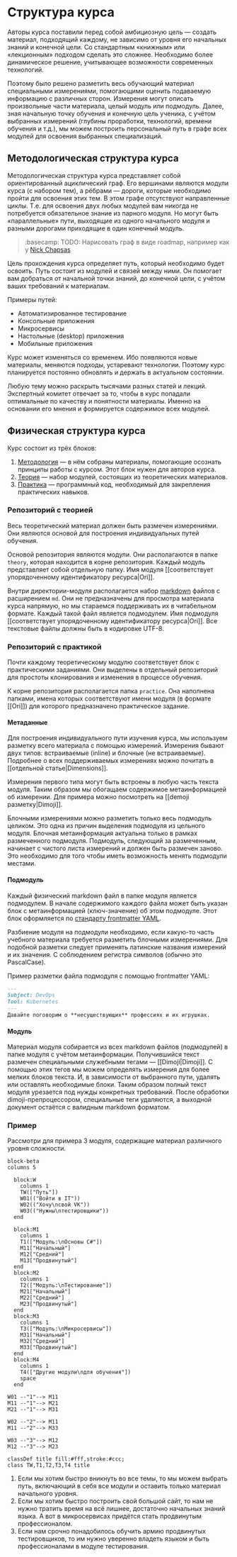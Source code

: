 # Структура курса

Авторы курса поставили перед собой амбициозную цель — создать материал, подходящий каждому, не зависимо от уровня его начальных знаний и конечной цели. Со стандартным «книжным» или «лекционным» подходом сделать это сложнее. Необходимо более динамическое решение, учитывающее возможности современных технологий.

Поэтому было решено разметить весь обучающий материал специальными измерениями, помогающими оценить подаваемую информацию с различных сторон. Измерения могут описать произвольные части материала, целый модуль или подмодуль. Далее, зная начальную точку обучения и конечную цель ученика, с учётом выбранных измерений (глубины проработки, технологий, времени обучения и т.д.), мы можем построить персональный путь в графе всех модулей для освоения выбранных специализаций.

## Методологическая структура курса

Методологическая структура курса представляет собой ориентированный ациклический граф. Его вершинами являются модули курса (с набором тем), а рёбрами — дороги, которые необходимо пройти для освоения этих тем. В этом графе отсутствуют направленные циклы. Т.е. для освоения двух любых модулей вам никогда не потребуется обязательное знание из парного модуля. Но могут быть «параллельные» пути, выходящие из одного начального модуля и разными дорогами приходящие в один конечный модуль.

> :basecamp: TODO: Нарисовать граф в виде roadmap, например как у [Nick Chapsas](https://www.youtube.com/watch?v=1oeMTz7LwrU)

Цель прохождения курса определяет путь, который необходимо будет освоить. Путь состоит из модулей и связей между ними. Он помогает вам добраться от начальной точки знаний, до конечной цели, с учётом ваших требований к материалам.

Примеры путей:
- Автоматизированное тестирование
- Консольные приложения
- Микросервисы
- Настольные (desktop) приложения
- Мобильные приложения

Курс может изменяться со временем. Ибо появляются новые материалы, меняются подходы, устаревают технологии. Поэтому курс планируется постоянно обновлять и держать в актуальном состоянии.

Любую тему можно раскрыть тысячами разных статей и лекций. Экспертный комитет отвечает за то, чтобы в курс попадали оптимальные по качеству и понятности материалы. Именно на основании его мнения и формируется содержимое всех модулей.

## Физическая структура курса

Курс состоит из трёх блоков:

1. [Методология](https://github.com/EduWebDotNet/methodology/wiki) — в нём собраны материалы, помогающие осознать принципы работы с курсом. Этот блок нужен для авторов курса.
2. [Теория](https://edudotnet.gitbook.io/edu-dot-net) — набор модулей, состоящих из теоретических материалов.
3. [Практика](https://github.com/EduWebDotNet/hands-on-personal) — программный код, необходимый для закрепления практических навыков.

### Репозиторий с теорией

Весь теоретический материал должен быть размечен измерениями. Они являются основой для построения индивидуальных путей обучения.

Основой репозитория являются модули. Они располагаются в папке `theory`, которая находится в корне репозитория. Каждый модуль представляет собой отдельную папку. Имя модуля [[соответствует упорядоченному идентификатору ресурса|Ori]].

Внутри директории-модуля располагается набор [markdown](https://ru.wikipedia.org/wiki/Markdown) файлов с расширением `md`. Они не предназначены для просмотра материала курса напрямую, но мы стараемся поддерживать их в читабельном формате. Каждый такой файл является подмодулем. Имя подмодуля [[соответствует упорядоченному идентификатору ресурса|Ori]]. Все текстовые файлы должны быть в кодировке UTF-8.

### Репозиторий с практикой

Почти каждому теоретическому модулю соответствует блок с практическими заданиями. Они выделены в отдельный репозиторий для простоты клонирования и изменения в процессе обучения.

К корне репозитория располагается папка `practice`. Она наполнена папками, имена которых соответствуют имени модуля (в формате [[Ori]]) для которого предназначено практическое задание.

#### Метаданные

Для построения индивидуального пути изучения курса, мы используем разметку всего материала с помощью измерений. Измерения бывают двух типов: встраиваемые (inline) и блочные (не встраиваемые). Подробнее о всех поддерживаемых измерениях можно почитать в [[отдельной статье|Dimensions]].

Измерения первого типа могут быть встроены в любую часть текста модуля. Таким образом мы обогащаем содержимое метаинформацией об измерении. Для примера можно посмотреть на [[demoji разметку|Dimoji]].

Блочными измерениями можно разметить только весь подмодуль целиком. Это одна из причин выделения подмодуля из цельного модуля. Блочная метаинформация актуальна только в рамках размеченного подмодуля. Подмодуль, следующий за размеченным, начинает с чистого листа измерений и должен быть размечен заново. Это необходимо для того чтобы иметь возможность менять подмодули местами.

#### Подмодуль

Каждый физический markdown файл в папке модуля является подмодулем. В начале содержимого каждого файла может быть указан блок с метаинформацией (ключ-значение) об этом подмодуле. Этот блок оформляется по [стандарту frontmatter YAML](https://jekyllrb.com/docs/front-matter/).

Разбиение модуля на подмодули необходимо, если какую-то часть учебного материала требуется разметить блочными измерениями. Для подобной разметки следует применять латинские названия измерений и их значения. С соблюдением регистра символов (обычно это PascalCase).

Пример разметки файла подмодуля с помощью frontmatter YAML:

```markdown
---
Subject: DevOps
Tool: Kubernetes
---
Давайте поговорим о **несуществующих** профессиях и их игрушках.
```

#### Модуль

Материал модуля собирается из всех markdown файлов (подмодулей) в папке модуля с учётом метаинформации. Получившийся текст размечен специальными служебными тегами — [[Dimoji|Dimoji]]. С помощью этих тегов мы можем определять измерения для более мелких блоков текста. И, в зависимости от выбранного пути, удалять или оставлять необходимые блоки. Таким образом полный текст модуля урезается под нужды конкретных требований. После обработки dimoji-препроцессором, специальные теги удаляются, а выходной документ остаётся с валидным markdown форматом.

### Пример

Рассмотри для примера 3 модуля, содержащие материал различного уровня сложности.

```mermaid
block-beta
columns 5

  block:W
    columns 1
    TW(["Путь"])
    W01(("Войти в IT"))
    W02(("Хочу\nсвой VK"))
    W03(("Нужны\nтестировщики"))
  end

  block:M1
    columns 1
    T1(["Модуль:\nОсновы C#"])
    M11["Начальный"]
    M12["Средний"]
    M13["Продвинутый"]
  end
  block:M2
    columns 1
    T2(["Модуль:\nТестирование"])
    M21["Начальный"]
    M22["Средний"]
    M23["Продвинутый"]
  end
  block:M3
    columns 1
    T3(["Модуль:\nМикросервисы"])
    M31["Начальный"]
    M32["Средний"]
    M33["Продвинутый"]
  end
  block:M4
    columns 1
    T4(["Другие модули\nдля обучения"])
    space
  end

W01 --"1"--> M11
M11 --"1"--> M21
M21 --"1"--> M31

W02 --"2"--> M11
M11 --"2"--> M33

W03 --"3"--> M12
M12 --"3"--> M23

classDef title fill:#fff,stroke:#ccc;
class TW,T1,T2,T3,T4 title
```

1. Если мы хотим быстро вникнуть во все темы, то мы можем выбрать путь, включающий в себя все модули и оставить только материал начального уровня.
2. Если мы хотим быстро построить свой большой сайт, то нам не нужно тратить время на всё лишнее, достаточно начальных знаний языка. А вот в микросервисах придётся стать продвинутым профессионалом.
3. Если нам срочно понадобилось обучить армию продвинутых тестировщиков, то им нужно уверенно владеть языком и быть профессионалами в модуле тестирования.

